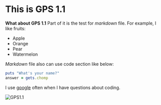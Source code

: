 # This is GPS 1.1

**What about GPS 1.1** 
Part of it is the test for *markdown* file. 
For example, I like fruits:
* Apple
* Orange
* Pear
* Watermelon

*Markdown* file also can use code section like below:

```Ruby
puts "What's your name?"
answer = gets.chomp
```
I use [google](https://www.google.com/) often when I have questions about coding.

![GPS1.1](GPS.1.1)